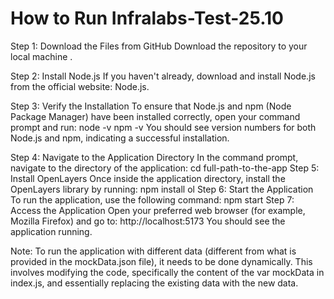 # How to Run Infralabs-Test-25.10

Step 1: Download the Files from GitHub
Download the repository to your local machine .

Step 2: Install Node.js
If you haven't already, download and install Node.js from the official website: Node.js.

Step 3: Verify the Installation
To ensure that Node.js and npm (Node Package Manager) have been installed correctly, open your command prompt and run:
        node -v
        npm -v
You should see version numbers for both Node.js and npm, indicating a successful installation.

Step 4: Navigate to the Application Directory
In the command prompt, navigate to the directory of the application:
         cd full-path-to-the-app
Step 5: Install OpenLayers
Once inside the application directory, install the OpenLayers library by running:
         npm install ol
Step 6: Start the Application
To run the application, use the following command:
         npm start
Step 7: Access the Application
Open your preferred web browser (for example, Mozilla Firefox) and go to:
         http://localhost:5173
You should see the application running.


Note: To run the application with different data (different from what is provided in the mockData.json file), it needs to be done dynamically. This involves modifying the code, specifically the content of the var mockData in index.js, and essentially replacing the existing data with the new data.





